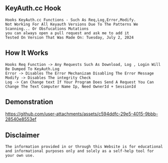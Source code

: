 ## KeyAuth.cc Hook
```
Hooks KeyAuth.cc Functions - Such As Req,Log,Error,Modify.
Not Working For All Keyauth Versions Due To The Patterns We Scanning... Or Obsfucations Mutations
you can always open a pull request and ask me to add it
Tested On Version That Was Made On: Tuesday, July 2, 2024
```
## How It Works
```
Hooks Req Function -> Any Requests Such As Download, Log , Login Will Be Dumped To KeyAuth.Log
Error -> Disables The Error Mechanizam Disabling The Error Message
Modify -> Disables The integrity Check
Log -> Can Change text If Your Program Does Send A Request You Can Change The Text Computer Name Ip, Need OwnerId + SessionId
```
## Demonstration
https://github.com/user-attachments/assets/c594ddfc-29e5-4015-9bbb-28540e8553ef
## Disclaimer
```
The information provided in or through this Website is for educational and informational purposes only and solely as a self-help tool for your own use.
```
